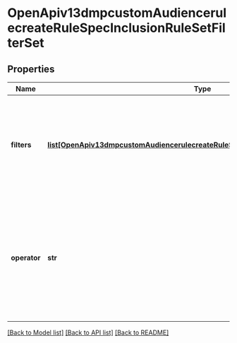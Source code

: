 # OpenApiv13dmpcustomAudiencerulecreateRuleSpecInclusionRuleSetFilterSet

## Properties
Name | Type | Description | Notes
------------ | ------------- | ------------- | -------------
**filters** | [**list[OpenApiv13dmpcustomAudiencerulecreateRuleSpecInclusionRuleSetFilterSetFilters]**](OpenApiv13dmpcustomAudiencerulecreateRuleSpecInclusionRuleSetFilterSetFilters.md) | An array of filters on previous audience actions and optionally also on URL keywords or parameters. Max size: 1. | [required] 
**operator** | **str** | Operator between filters in the filters object array. Enum value: OR. Within each inclusion rule, you can only specify one object in filters. | [required] 

[[Back to Model list]](../README.md#documentation-for-models) [[Back to API list]](../README.md#documentation-for-api-endpoints) [[Back to README]](../README.md)

